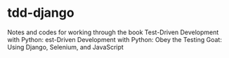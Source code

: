 # tdd-django
Notes and codes for working through the book Test-Driven Development with Python: est-Driven Development with Python: Obey the Testing Goat: Using Django, Selenium, and JavaScript
